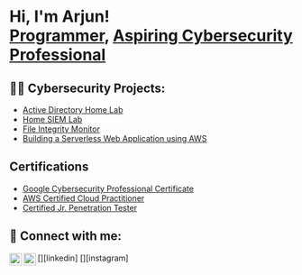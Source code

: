 <h1>Hi, I'm Arjun! <br/><a href="https://github.com/arjunrajasekhar5">Programmer</a>, <a href="https://www.linkedin.com/in/arjun-rajasekhar-182508233/">Aspiring Cybersecurity Professional</a>

<h2>👨‍💻 Cybersecurity Projects:</h2>

- [Active Directory Home Lab](https://github.com/arjunrajasekhar5/ActiveDirectoryLab)
- [Home SIEM Lab](https://github.com/arjunrajasekhar5/HomeSIEMLab)
- [File Integrity Monitor](https://github.com/arjunrajasekhar5/FileIntegrityMonitor)
- [Building a Serverless Web Application using AWS](https://github.com/arjunrajasekhar5/ServerlessWebApplication)

<h2>Certifications</h2>

- [Google Cybersecurity Professional Certificate](https://www.coursera.org/account/accomplishments/specialization/8VSURU03Z28G)
- [AWS Certified Cloud Practitioner](https://drive.google.com/file/u/0/d/10EkXjyW4diuMLI7RLR6-DngUClcbCjqT/view?usp=drivesdk&pli=1)
- [Certified Jr. Penetration Tester](https://tryhackme-certificates.s3-eu-west-1.amazonaws.com/THM-DHU7WJSZ9C.pdf)

<h2> 🤳 Connect with me:</h2>
[<img align="left" alt="ArjunRajasekhar | LinkedIn" width="22px" src="https://cdn.jsdelivr.net/npm/simple-icons@v3/icons/linkedin.svg" />][linkedin]
[<img align="left" alt="ArjunRajasekhar | Instagram" width="22px" src="https://cdn.jsdelivr.net/npm/simple-icons@v3/icons/instagram.svg" />][instagram]

[twitter]: https://x.com/arjunrraj5
[instagram]: https://www.instagram.com/arjun.raj.pillai/
[linkedin]: https://www.linkedin.com/in/arjun-rajasekhar-182508233/

